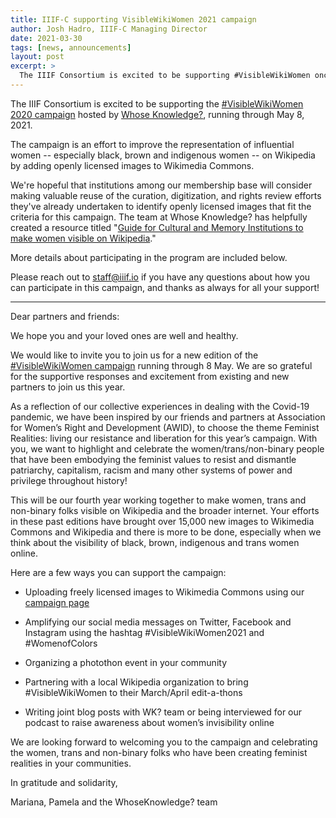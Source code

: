 ```yaml
---
title: IIIF-C supporting VisibleWikiWomen 2021 campaign
author: Josh Hadro, IIIF-C Managing Director
date: 2021-03-30
tags: [news, announcements]
layout: post
excerpt: >
  The IIIF Consortium is excited to be supporting #VisibleWikiWomen once again for the 2021 campaign hosted by Whose Knowledge?
---
```


The IIIF Consortium is excited to be supporting the [#VisibleWikiWomen 2020 campaign](https://whoseknowledge.org/initiatives/visiblewikiwomen-2021/) hosted by [Whose Knowledge?](https://whoseknowledge.org/), running through May 8, 2021.

The campaign is an effort to improve the representation of influential women -- especially black, brown and indigenous women -- on Wikipedia by adding openly licensed images to Wikimedia Commons.

We're hopeful that institutions among our membership base will consider making valuable reuse of the curation, digitization, and rights review efforts they've already undertaken to identify openly licensed images that fit the criteria for this campaign. The team at Whose Knowledge? has helpfully created a resource titled "[Guide for Cultural and Memory Institutions to make women visible on Wikipedia](https://whoseknowledge.org/resource/glam-guide/)."

More details about participating in the program are included below.

Please reach out to [staff@iiif.io](mailto:staff@iiif.io) if you have any questions about how you can participate in this campaign, and thanks as always for all your support!

---

Dear partners and friends:

We hope you and your loved ones are well and healthy.

We would like to invite you to join us for a new edition of the [#VisibleWikiWomen campaign](https://whoseknowledge.org/initiatives/visiblewikiwomen-2021) running through 8 May. We are so grateful for the supportive responses and excitement from existing and new partners to join us this year. 

As a reflection of our collective experiences in dealing with the Covid-19 pandemic, we have been inspired by our friends and partners at Association for Women’s Right and Development (AWID), to choose the theme Feminist Realities: living our resistance and liberation for this year’s campaign. With you, we want to highlight and celebrate the women/trans/non-binary people that have been embodying the feminist values to resist and dismantle patriarchy, capitalism, racism and many other systems of power and privilege throughout history!

This will be our fourth year working together to make women, trans and non-binary folks visible on Wikipedia and the broader internet. Your efforts in these past editions have brought over 15,000 new images to Wikimedia Commons and Wikipedia and there is more to be done, especially when we think about the visibility of black, brown, indigenous and trans women online. 

Here are a few ways you can support the campaign:

* Uploading freely licensed images to Wikimedia Commons using our [campaign page](https://commons.wikimedia.org/wiki/Campaign:VisibleWikiWomen)

* Amplifying our social media messages on Twitter, Facebook and Instagram using the hashtag #VisibleWikiWomen2021 and #WomenofColors

* Organizing a photothon event in your community 

* Partnering with a local Wikipedia organization to bring #VisibleWikiWomen to their March/April edit-a-thons

* Writing joint blog posts with WK? team or being interviewed for our podcast to raise awareness about women’s invisibility online

We are looking forward to welcoming you to the campaign and celebrating the women, trans and non-binary folks who have been creating feminist realities in your communities. 

In gratitude and solidarity,

Mariana, Pamela and the WhoseKnowledge? team